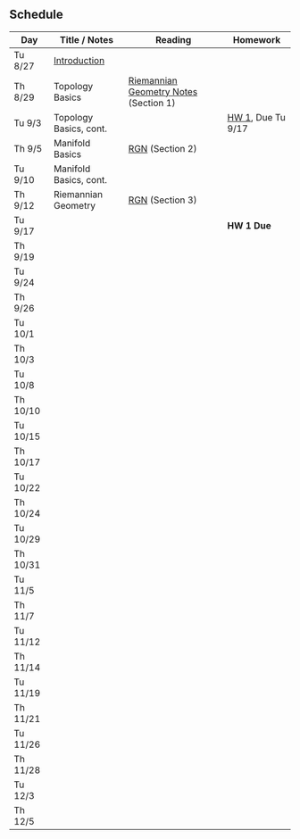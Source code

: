 ## Schedule

| Day      | Title / Notes                                                      | Reading       | Homework                              |
|----------|--------------------------------------------------------------------|---------------|---------------------------------------|
| Tu 8/27  | [Introduction](lectures/L01-Introduction.pdf) | | |
| Th 8/29  | Topology Basics | [Riemannian Geometry Notes](notes/RiemannianGeometryNotes.pdf) (Section 1) | |
| Tu 9/3   | Topology Basics, cont. | | [HW 1](homeworks/hw1.pdf), Due Tu 9/17 |
| Th 9/5   | Manifold Basics | [RGN](notes/RiemannianGeometryNotes.pdf) (Section 2) | |
| Tu 9/10  | Manifold Basics, cont. | | |
| Th 9/12  | Riemannian Geometry | [RGN](notes/RiemannianGeometryNotes.pdf) (Section 3) | |
| Tu 9/17  | | | **HW 1 Due** |
| Th 9/19  | | | |
| Tu 9/24  | | | |
| Th 9/26  | | | |
| Tu 10/1  | | | |
| Th 10/3  | | | |
| Tu 10/8  | | | |
| Th 10/10 | | | |
| Tu 10/15 | | | |
| Th 10/17 | | | |
| Tu 10/22 | | | |
| Th 10/24 | | | |
| Tu 10/29 | | | |
| Th 10/31 | | | |
| Tu 11/5  | | | |
| Th 11/7  | | | |
| Tu 11/12 | | | |
| Th 11/14 | | | |
| Tu 11/19 | | | |
| Th 11/21 | | | |
| Tu 11/26 | | | |
| Th 11/28 | | | |
| Tu 12/3  | | | |
| Th 12/5  | | | |
